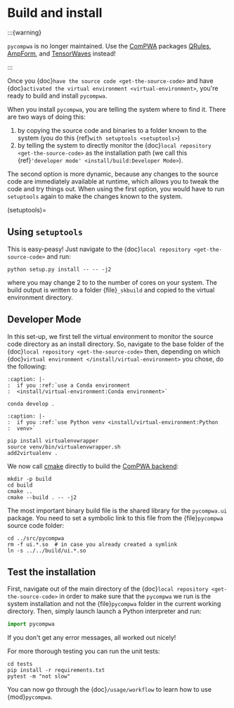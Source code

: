 # Build and install

<!-- cspell:ignore peasy skbuild virtualenv virtualenvwrapper -->

:::{warning}

`pycompwa` is no longer maintained. Use the
[ComPWA](https://compwa-org.rtfd.io) packages [QRules](https://qrules.rtfd.io),
[AmpForm](https://ampform.rtfd.io), and
[TensorWaves](https://tensorwaves.rtfd.io) instead!

:::

Once you {doc}`have the source code <get-the-source-code>` and have
{doc}`activated the virtual environment <virtual-environment>`, you're ready to
build and install `pycompwa`.

When you install `pycompwa`, you are telling the system where to find it. There
are two ways of doing this:

1. by copying the source code and binaries to a folder known to the system (you
   do this {ref}`with setuptools <setuptools>`)
2. by telling the system to directly monitor the
   {doc}`local repository <get-the-source-code>` as the installation path (we
   call this {ref}`'developer mode' <install/build:Developer Mode>`).

The second option is more dynamic, because any changes to the source code are
immediately available at runtime, which allows you to tweak the code and try
things out. When using the first option, you would have to run `setuptools`
again to make the changes known to the system.

(setuptools)=

## Using `setuptools`

This is easy-peasy! Just navigate to the
{doc}`local repository <get-the-source-code>` and run:

```shell
python setup.py install -- -- -j2
```

where you may change 2 to to the number of cores on your system. The build
output is written to a folder {file}`_skbuild` and copied to the virtual
environment directory.

## Developer Mode

In this set-up, we first tell the virtual environment to monitor the source
code directory as an install directory. So, navigate to the base folder of the
{doc}`local repository <get-the-source-code>` then, depending on which
{doc}`virtual environment </install/virtual-environment>` you chose, do the
following:

```{code-block} shell
:caption: |-
:  if you :ref:`use a Conda environment
:  <install/virtual-environment:Conda environment>`

conda develop .
```

```{code-block} shell
:caption: |-
:  if you :ref:`use Python venv <install/virtual-environment:Python
:  venv>`

pip install virtualenvwrapper
source venv/bin/virtualenvwrapper.sh
add2virtualenv .
```

We now call [cmake](https://cmake.org/) directly to build the
[ComPWA backend](https://github.com/ComPWA/ComPWA):

```shell
mkdir -p build
cd build
cmake ..
cmake --build . -- -j2
```

The most important binary build file is the shared library for the
`pycompwa.ui` package. You need to set a symbolic link to this file from the
{file}`pycompwa` source code folder:

```shell
cd ../src/pycompwa
rm -f ui.*.so  # in case you already created a symlink
ln -s ../../build/ui.*.so
```

## Test the installation

First, navigate out of the main directory of the
{doc}`local repository <get-the-source-code>` in order to make sure that the
`pycompwa` we run is the system installation and not the {file}`pycompwa`
folder in the current working directory. Then, simply launch launch a Python
interpreter and run:

```python
import pycompwa
```

If you don't get any error messages, all worked out nicely!

For more thorough testing you can run the unit tests:

```shell
cd tests
pip install -r requirements.txt
pytest -m "not slow"
```

You can now go through the {doc}`/usage/workflow` to learn how to use
{mod}`pycompwa`.
